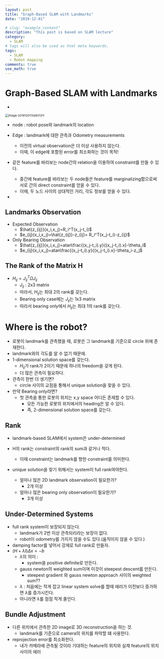```yaml
---
layout: post
title: "Graph-Based SLAM with Landmarks"
date: "2019-12-01"

# slug: "example_content"
description: "This post is based on SLAM lecture"
category: 
  - SLAM
# tags will also be used as html meta keywords.
tags:
  - SLAM
  - Robot mapping
comments: true
use_math: true
---
```


# Graph-Based SLAM with Landmarks

- 

<img src="D:\Workspace\Blog\sudo-hoon.github.io\_posts\SLAM\2019-12-01-.assets\image-20191201134801311.png" alt="image-20191201134801311" style="zoom:67%;" />

- node : robot pose와 landmark의 location
- Edge : landmark에 대한 관측과 Odometry measurements
  - 이전의 virtual observation은 더 이상 사용하지 않는다.
  - 이때, 이 edge에 포함된 error를 최소화하는 것이 목적!
- 같은 feature를 바라보는 node간의 relation을 이용하여 constraint를 만들 수 있다.
  - 중간에 feature를 바라보는 두 node들은 feature를 marginalizing함으로써 서로 간의 direct constraint를 얻을 수 있다.
  - 이때, 두 노드 사이의 상대적인 거리, 각도 정보를 얻을 수 있다.

- 



## Landmarks Observation

- Expected Observation
  - $\hat{z_{ij}}(x_i,x_j)=R_i^T(x_j-t_i)$
  - $e_{ij}(x_i,x_j)=\hat{z_{ij}}-z_{ij}= R_i^T(x_j-t_i)-z_{ij}$
- Only Bearing Observation
  - $\hat{z_{ij}}(x_i,x_j)=atan\frac{(x_j-t_i).y}{(x_j-t_i).x}-\theta_i$
  - $e_{ij}(x_i,x_j)=atan\frac{(x_j-t_i).y}{(x_j-t_i).x}-\theta_i-z_j$

## The Rank of the Matrix H

- $H_{ij}=J_{ij}^T\Omega J_{ij}$
  - $J_{ij}$ :  2x3 matrix​
  - 따라서, $H_{ij}$는 최대 2의 rank를 갖는다.
  - Bearing only case에는 $J_{ij}$는 1x3 matrix
  - 따라서 bearing only에서 $H_{ij}$는 최대 1의 rank를 갖는다.



# Where is the robot?

-  로봇이 landmark를 관측했을 때, 로봇은 그 landmark를 기준으로 circle 위에 존재한다.
  - landmark와의 각도를 알 수 없기 때문에.
  - 1-dimensional solution space를 갖는다.
    - $H_{ij}$가 rank가 2이기 때문에 하나의 freedom을 갖게 된다.
    - 더 많은 관측이 필요하다.
- 관측이 한번 더 생기면?
  - circle 사이의 교점을 통해서 unique solution을 찾을 수 있다.
- 만약 Bearing only라면?
  - 첫 관측을 통한 로봇의 위치는 x,y space 어디든 존재할 수 있다.
    - 모든 가능한 로봇의 위치에서의 heading은 알 수 있다.
    - 즉, 2-dimensional solution space를 갖는다.



## Rank

- landmark-based SLAM에서 system은 under-determined
- H의 rank는 constraint의 rank의 sum과 같거나 적다.
  - 이때 constraint는 landmark를 향한 constraint를 의미한다.

- unique solution을 찾기 위해서는 system이 full rank여야한다.
  - 얼마나 많은 2D landmark observation이 필요한가?
    - 2개 이상
  - 얼마나 많은 bearing only observation이 필요한가?
    - 3개 이상



## Under-Determined Systems

- full rank system이 보장되지 않는다.
  - landmark가 2번 이상 관측되리라는 보장이 없다.
  - robot이 odometry를 가지지 않을 수도 있다.(움직이지 않을 수 있다.)
- damping factor를 넣어서 강제로 full rank로 만들자.
- $(H+\lambda I)\Delta x=-b$
  - $\lambda$의 의미 : 
    - system을 positive definite로 만든다.
  - gauss newton의 weighted sum이며 이것이 steepest descent를 만든다.
    - steepest gradient 와 gauss newton approach 사이의 weighted sum??
  -  $\lambda$ : 처음에는 작게 잡고 linear system solve를 할때 에러가 이전보다 증가하면 $\lambda$를 증가시킨다.
    - 아니라면 $\lambda$를 점점 작게 줄인다.



## Bundle Adjustment

- 다른 위치에서 관측한 2D image로 3D reconstruction을 하는 것.
  - landmark를 기준으로 camera의 위치를 파악할 떄 사용한다.
- reprojection error를 최소화한다.
  - 내가 카메라에 관측될 것이라 기대하는 feature의 위치와 실제 feature의 위치 사이의 에러